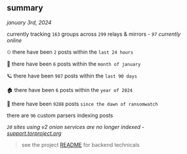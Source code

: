 
## summary
_january 3rd, 2024_

currently tracking `163` groups across `299` relays & mirrors - _`97` currently online_

⏲ there have been `2` posts within the `last 24 hours`

🦈 there have been `6` posts within the `month of january`

🪐 there have been `987` posts within the `last 90 days`

🏚 there have been `6` posts within the `year of 2024`

🦕 there have been `9288` posts `since the dawn of ransomwatch`

there are `96` custom parsers indexing posts

_`20` sites using v2 onion services are no longer indexed - [support.torproject.org](https://support.torproject.org/onionservices/v2-deprecation/)_

> see the project [README](https://github.com/joshhighet/ransomwatch#ransomwatch--) for backend technicals
